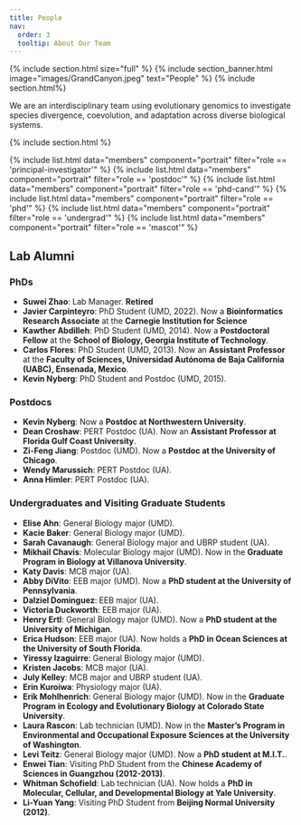 ```yaml
---
title: People
nav:
  order: 3
  tooltip: About Our Team
---
```


{% include section.html size="full" %}
{% include section_banner.html image="images/GrandCanyon.jpeg" text="People" %}
{% include section.html%}


We are an interdisciplinary team using evolutionary genomics to investigate species divergence, coevolution, and adaptation across diverse biological systems.

{% include section.html %}

{% include list.html data="members" component="portrait" filter="role == 'principal-investigator'" %}
{% include list.html data="members" component="portrait" filter="role == 'postdoc'" %}
{% include list.html data="members" component="portrait" filter="role == 'phd-cand'" %}
{% include list.html data="members" component="portrait" filter="role == 'phd'" %}
{% include list.html data="members" component="portrait" filter="role == 'undergrad'" %}
{% include list.html data="members" component="portrait" filter="role == 'mascot'" %}

## **Lab Alumni**
### **PhDs**
- **Suwei Zhao**: Lab Manager. **Retired**
- **Javier Carpinteyro**: PhD Student (UMD, 2022). Now a **Bioinformatics Research Associate** at the **Carnegie Institution for Science**
- **Kawther Abdilleh**: PhD Student (UMD, 2014). Now a **Postdoctoral Fellow** at the **School of Biology, Georgia Institute of Technology**.
- **Carlos Flores**: PhD Student (UMD, 2013). Now an **Assistant Professor** at the **Faculty of Sciences, Universidad Autónoma de Baja California (UABC), Ensenada, Mexico**.
- **Kevin Nyberg**: PhD Student and Postdoc (UMD, 2015).

### **Postdocs**
- **Kevin Nyberg**: Now a **Postdoc at Northwestern University**.
- **Dean Croshaw**: PERT Postdoc (UA). Now an **Assistant Professor at Florida Gulf Coast University**.
- **Zi-Feng Jiang**: Postdoc (UMD). Now a **Postdoc at the University of Chicago**.
- **Wendy Marussich**: PERT Postdoc (UA).
- **Anna Himler**: PERT Postdoc (UA).

### **Undergraduates and Visiting Graduate Students**
- **Elise Ahn**: General Biology major (UMD).
- **Kacie Baker**: General Biology major (UMD).
- **Sarah Cavanaugh**: General Biology major and UBRP student (UA).
- **Mikhail Chavis**: Molecular Biology major (UMD). Now in the **Graduate Program in Biology at Villanova University**.
- **Katy Davis**: MCB major (UA).
- **Abby DiVito**: EEB major (UMD). Now a **PhD student at the University of Pennsylvania**.
- **Dalziel Dominguez**: EEB major (UA).
- **Victoria Duckworth**: EEB major (UA).
- **Henry Ertl**: General Biology major (UMD). Now a **PhD student at the University of Michigan**.
- **Erica Hudson**: EEB major (UA). Now holds a **PhD in Ocean Sciences at the University of South Florida**.
- **Yiressy Izaguirre**: General Biology major (UMD).
- **Kristen Jacobs**: MCB major (UA).
- **July Kelley**: MCB major and UBRP student (UA).
- **Erin Kuroiwa**: Physiology major (UA).
- **Erik Mohlhenrich**: General Biology major (UMD). Now in the **Graduate Program in Ecology and Evolutionary Biology at Colorado State University**.
- **Laura Rascon**: Lab technician (UMD). Now in the **Master’s Program in Environmental and Occupational Exposure Sciences at the University of Washington**.
- **Levi Teitz**: General Biology major (UMD). Now a **PhD student at M.I.T.**.
- **Enwei Tian**: Visiting PhD Student from the **Chinese Academy of Sciences in Guangzhou (2012-2013)**.
- **Whitman Schofield**: Lab technician (UA). Now holds a **PhD in Molecular, Cellular, and Developmental Biology at Yale University**.
- **Li-Yuan Yang**: Visiting PhD Student from **Beijing Normal University (2012)**.